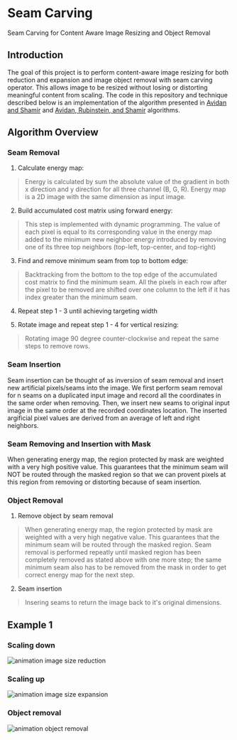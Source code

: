 # Seam Carving
Seam Carving for Content Aware Image Resizing and Object Removal

## Introduction
The goal of this project is to perform content-aware image resizing for both reduction and expansion and image object removal with seam carving operator. This allows image to be resized without losing or distorting meaningful content from scaling. The code in this repository and technique described below is an implementation of the algorithm presented in [Avidan and Shamir](http://graphics.cs.cmu.edu/courses/15-463/2007_fall/hw/proj2/imret.pdf) and [Avidan, Rubinstein, and Shamir](http://www.merl.com/publications/docs/TR2008-064.pdf) algorithms.

## Algorithm Overview
### Seam Removal
1. Calculate energy map: 
>Energy is calculated by sum the absolute value of the gradient in both x direction and y direction for all three channel (B, G, R). Energy map is a 2D image with the same dimension as input image.

2. Build accumulated cost matrix using forward energy: 
>This step is implemented with dynamic programming. The value of each pixel is equal to its corresponding value in the energy map added to the minimum new neighbor energy introduced by removing one of its three top neighbors (top-left, top-center, and top-right)

3. Find and remove minimum seam from top to bottom edge: 
>Backtracking from the bottom to the top edge of the accumulated cost matrix to find the minimum seam. All the pixels in each row after the pixel to be removed are shifted over one column to the left if it has index greater than the minimum seam.

4. Repeat step 1 - 3 until achieving targeting width 

5. Rotate image and repeat step 1 - 4 for vertical resizing: 
>Rotating image 90 degree counter-clockwise and repeat the same steps to remove rows.

### Seam Insertion
Seam insertion can be thought of as inversion of seam removal and insert new artificial pixels/seams into the image. We first perform seam removal for n seams on a duplicated input image and record all the coordinates in the same order when removing. Then, we insert new seams to original input image in the same order at the recorded coordinates location. The inserted argificial pixel values are derived from an average of left and right neighbors.

### Seam Removing and Insertion with Mask
When generating energy map, the region protected by mask are weighted with a very high positive value. This guarantees that the minimum seam will NOT be routed through the masked region so that we can provent pixels at this region from removing or distorting because of seam insertion.

### Object Removal
1. Remove object by seam removal
>When generating energy map, the region protected by mask are weighted with a very high negative value. This guarantees that the minimum seam will be routed through the masked region. Seam removal is performed repeatly until masked region has been completely removed as stated above with one more step; the same minimum seam also has to be removed from the mask in order to get correct energy map for the next step.

2. Seam insertion
>Insering seams to return the image back to it's original dimensions. 

## Example 1
### Scaling down
![animation image size reduction](https://github.com/vivianhylee/seam-carving/raw/master/example/image05_video.gif)

### Scaling up 
![animation image size expansion](https://github.com/vivianhylee/seam-carving/raw/master/example/image7_video.gif)

### Object removal
![animation object removal](https://github.com/vivianhylee/seam-carving/raw/master/example/image11_video.gif)


